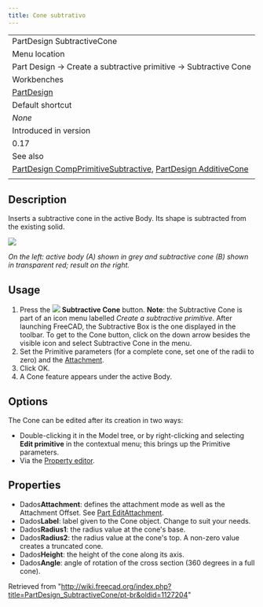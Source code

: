 ```yaml
---
title: Cone subtrativo
---
```

|  |
| --- |
| PartDesign SubtractiveCone |
| Menu location |
| Part Design → Create a subtractive primitive → Subtractive Cone |
| Workbenches |
| [PartDesign](/PartDesign_Workbench "PartDesign Workbench") |
| Default shortcut |
| *None* |
| Introduced in version |
| 0.17 |
| See also |
| [PartDesign CompPrimitiveSubtractive](/PartDesign_CompPrimitiveSubtractive "PartDesign CompPrimitiveSubtractive"), [PartDesign AdditiveCone](/PartDesign_AdditiveCone "PartDesign AdditiveCone") |
|  |

## Description

Inserts a subtractive cone in the active Body. Its shape is subtracted from the existing solid.

![](/images/PartDesign_SubtractiveCone_example.png)

*On the left: active body (A) shown in grey and subtractive cone (B) shown in transparent red; result on the right.*

## Usage

1. Press the ![](/images/PartDesign_SubtractiveCone.svg) **Subtractive Cone** button. **Note**: the Subtractive Cone is part of an icon menu labelled *Create a subtractive primitive*. After launching FreeCAD, the Subtractive Box is the one displayed in the toolbar. To get to the Cone button, click on the down arrow besides the visible icon and select Subtractive Cone in the menu.
2. Set the Primitive parameters (for a complete cone, set one of the radii to zero) and the [Attachment](/Part_EditAttachment "Part EditAttachment").
3. Click OK.
4. A Cone feature appears under the active Body.

## Options

The Cone can be edited after its creation in two ways:

* Double-clicking it in the Model tree, or by right-clicking and selecting **Edit primitive** in the contextual menu; this brings up the Primitive parameters.
* Via the [Property editor](/Property_editor "Property editor").

## Properties

* Dados**Attachment**: defines the attachment mode as well as the Attachment Offset. See [Part EditAttachment](/Part_EditAttachment "Part EditAttachment").
* Dados**Label**: label given to the Cone object. Change to suit your needs.
* Dados**Radius1**: the radius value at the cone's base.
* Dados**Radius2**: the radius value at the cone's top. A non-zero value creates a truncated cone.
* Dados**Height**: the height of the cone along its axis.
* Dados**Angle**: angle of rotation of the cross section (360 degrees in a full cone).

Retrieved from "<http://wiki.freecad.org/index.php?title=PartDesign_SubtractiveCone/pt-br&oldid=1127204>"
